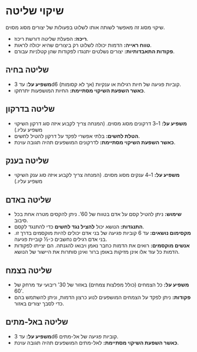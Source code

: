 # שיקוי שליטה

שיקוי מסוג זה מאפשר לשותה אותו לשלוט בפעולות של יצורים מסוג מסוים.

- **ריכוז:** הפעלת שליטה דורשת ריכוז.
- **טווח ראייה:** הדמות יכולה לשלוט רק ביצורים שהיא יכולה לראות.
- **פקודות התאבדותיות:** יצורים נשלטים יתנגדו לפקודות שהן קטלניות עבורם.

## שליטה בחיה

- **משפיע על:** עד 3d6 קוביות פגיעה של חיות רגילות או ענקיות (אך לא קסומות).
- **כאשר השפעת השיקוי מסתיימת:** החיות המושפעות יתרחקו.

## שליטה בדרקון

- **משפיע על:** 1–3 דרקונים מסוג מסוים. (המנחה צריך לקבוע איזה סוג דרקון השיקוי משפיע עליו.)
- **הטלת לחשים:** בלתי אפשרי לפקד על דרקון להטיל לחשים.
- **כאשר השפעת השיקוי מסתיימת:** לדרקונים המושפעים תהיה תגובה עוינת.

## שליטה בענק

- **משפיע על:** 1–4 ענקים מסוג מסוים. (המנחה צריך לקבוע איזה סוג ענק השיקוי משפיע עליו.)

## שליטה באדם

- **שימוש:** ניתן להטיל קסם על אדם בטווח של 60’. ניתן להקסים מטרה אחת בכל סיבוב.
- **התנגדות:** הנושא יכול **להציל נגד לחשים** כדי להתנגד לקסם.
- **מקסימום נושאים:** עד 6 קוביות פגיעה של בני אדם יכולים להיות מוקסמים בדרך זו. בני אדם רגילים נחשבים כ-½ קוביית פגיעה.
- **אנשים מוקסמים:** רואים את הדמות כחבר נאמן ויבואו להגנתה. הם יצייתו לפקודות הדמות כל עוד אלו אינן מזיקות באופן ברור ואינן סותרות את היישור של הנושא.

## שליטה בצמח

- **משפיע על:** כל הצמחים (כולל מפלצות צמחים) באזור של 30’ ריבועי עד מרחק של 60’.
- **פקודות:** ניתן לפקד על הצמחים המושפעים לנוע כרצון הדמות, וניתן להשתמש בהם כדי לסבך יצורים באזור.

## שליטה באל-מתים

- **משפיע על:** עד 3d6 קוביות פגיעה של אל-מתים.
- **כאשר השפעת השיקוי מסתיימת:** לאל-מתים המושפעים תהיה תגובה עוינת.